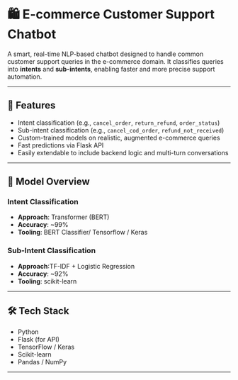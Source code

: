 # 🛍️ E-commerce Customer Support Chatbot

A smart, real-time NLP-based chatbot designed to handle common customer support queries in the e-commerce domain. It classifies queries into **intents** and **sub-intents**, enabling faster and more precise support automation.

---

## 🚀 Features

- Intent classification (e.g., `cancel_order`, `return_refund`, `order_status`)
- Sub-intent classification (e.g., `cancel_cod_order`, `refund_not_received`)
- Custom-trained models on realistic, augmented e-commerce queries
- Fast predictions via Flask API
- Easily extendable to include backend logic and multi-turn conversations

---

## 🧠 Model Overview

### Intent Classification
- **Approach**: Transformer (BERT)
- **Accuracy**: ~99%
- **Tooling**: BERT Classifier/ Tensorflow / Keras

### Sub-Intent Classification
- **Approach**:TF-IDF + Logistic Regression
- **Accuracy**: ~92%
- **Tooling**: scikit-learn

---

## 🛠️ Tech Stack

- Python
- Flask (for API)
- TensorFlow / Keras
- Scikit-learn
- Pandas / NumPy

---

